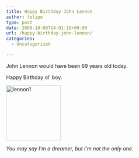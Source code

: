 ```yaml
---
title: Happy Birthday John Lennon
author: felipe
type: post
date: 2009-10-08T14:01:19+00:00
url: /happy-birthday-john-lennon/
categories:
  - Uncategorized

---
```

John Lennon would have been 69 years old today.

Happy Birthday ol&#8217; boy.

[<img class="size-thumbnail wp-image-429 alignnone" title="lennon1" src="/wp-content/uploads/2009/10/lennon1-150x150.jpg" alt="lennon1" width="150" height="150" />][1]

_You may say I&#8217;m a dreamer, but I&#8217;m not the only one._

 [1]: /wp-content/uploads/2009/10/lennon1.jpg